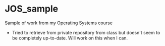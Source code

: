 # JOS_sample
Sample of work from my Operating Systems course

- Tried to retrieve from private repository from class but doesn't seem to be completely up-to-date. Will work on this when I can.
